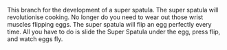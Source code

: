 This branch for the development of a super spatula. 
The super spatula will revolutionise cooking. No longer do you need to wear out those wrist muscles flipping eggs.
The super spatula will flip an egg perfectly every time. All you have to do is slide the Super Spatula under the egg, press flip, and watch eggs fly.